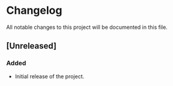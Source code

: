 # Changelog

All notable changes to this project will be documented in this file.

## [Unreleased]

### Added
- Initial release of the project.
